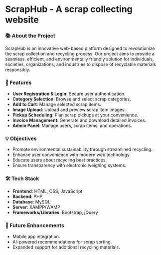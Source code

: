 # ScrapHub - A scrap collecting website


### 📚 About the Project
ScrapHub is an innovative web-based platform designed to revolutionize the scrap collection and recycling process. Our project aims to provide a seamless, efficient, and environmentally friendly solution for individuals, societies, organizations, and industries to dispose of recyclable materials responsibly.

### 🌟 Features
- **User Registration & Login**: Secure user authentication.
- **Category Selection**: Browse and select scrap categories.
- **Add to Cart**: Manage selected scrap items.
- **Image Upload**: Upload and preview scrap item images.
- **Pickup Scheduling**: Plan scrap pickups at your convenience.
- **Invoice Management**: Generate and download detailed invoices.
- **Admin Panel**: Manage users, scrap items, and operations.

### 💡 Objectives
- Promote environmental sustainability through streamlined recycling.
- Enhance user convenience with modern web technology.
- Educate users about recycling best practices.
- Ensure transparency with electronic weighing systems.

### 🛠️ Tech Stack
- **Frontend**: HTML, CSS, JavaScript
- **Backend**: PHP
- **Database**: MySQL
- **Server**: XAMPP/WAMP
- **Frameworks/Libraries**: Bootstrap, jQuery

### 🚀 Future Enhancements
- Mobile app integration.
- AI-powered recommendations for scrap sorting.
- Expanded support for additional recycling materials.

